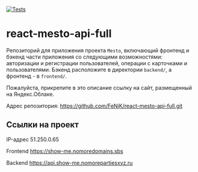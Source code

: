 [![Tests](https://github.com/FeNjK/react-mesto-api-full-gha/actions/workflows/tests.yml/badge.svg)](https://github.com/FeNjK/react-mesto-api-full-gha/actions/workflows/tests.yml)
# react-mesto-api-full
Репозиторий для приложения проекта `Mesto`, включающий фронтенд и бэкенд части приложения со следующими возможностями: авторизации и регистрации пользователей, операции с карточками и пользователями. Бэкенд расположите в директории `backend/`, а фронтенд - в `frontend/`. 
  
Пожалуйста, прикрепите в это описание ссылку на сайт, размещенный на Яндекс.Облаке.

Адрес репозитория: https://github.com/FeNjK/react-mesto-api-full.git

## Ссылки на проект

IP-адрес 51.250.0.65

Frontend https://show-me.nomoredomains.sbs

Backend https://api.show-me.nomorepartiesxyz.ru

